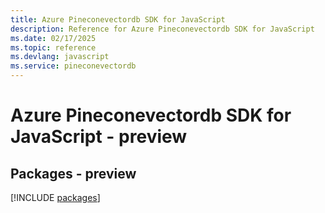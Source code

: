 ```yaml
---
title: Azure Pineconevectordb SDK for JavaScript
description: Reference for Azure Pineconevectordb SDK for JavaScript
ms.date: 02/17/2025
ms.topic: reference
ms.devlang: javascript
ms.service: pineconevectordb
---
```

# Azure Pineconevectordb SDK for JavaScript - preview
## Packages - preview
[!INCLUDE [packages](pineconevectordb-index.md)]